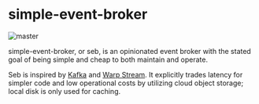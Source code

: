 # simple-event-broker
![master](https://github.com/micvbang/simple-event-broker/actions/workflows/test.yml/badge.svg?branch=master)

simple-event-broker, or seb, is an opinionated event broker with the stated goal of being simple and cheap to both maintain and operate.

Seb is inspired by [Kafka](https://kafka.apache.org/) and [Warp Stream](https://www.warpstream.com/). It explicitly trades latency for simpler code and low operational costs by utilizing cloud object storage; local disk is only used for caching.
